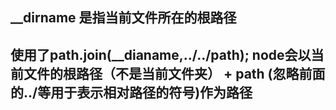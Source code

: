 ## __dirname 是指当前文件所在的根路径 
## 使用了path.join(__dianame,../../path); node会以当前文件的根路径（不是当前文件夹） + path (忽略前面的../等用于表示相对路径的符号)作为路径